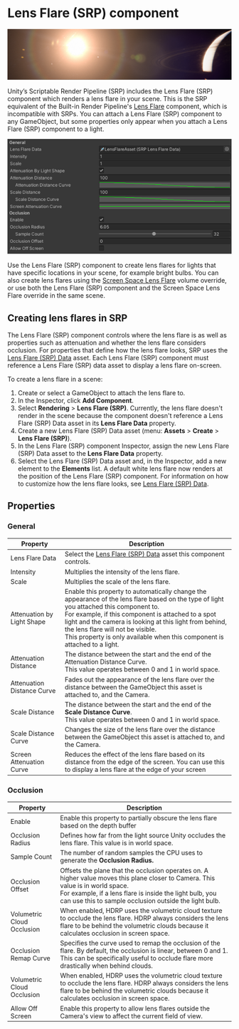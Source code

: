 # Lens Flare (SRP) component

![](../../images/shared/lens-flare/lens-flare-header.png)

Unity’s Scriptable Render Pipeline (SRP) includes the Lens Flare (SRP) component which renders a lens flare in your scene. This is the SRP equivalent of the Built-in Render Pipeline's [Lens Flare](https://docs.unity3d.com/Manual/class-LensFlare.html) component, which is incompatible with SRPs. You can attach a Lens Flare (SRP) component to any GameObject, but some properties only appear when you attach a Lens Flare (SRP) component to a light.

![](../../images/shared/lens-flare/lens-flare-comp.png)

Use the Lens Flare (SRP) component to create lens flares for lights that have specific locations in your scene, for example bright bulbs. You can also create lens flares using the [Screen Space Lens Flare](Override-Screen-Space-Lens-Flare.md) volume override, or use both the Lens Flare (SRP) component and the Screen Space Lens Flare override in the same scene.

## Creating lens flares in SRP

The Lens Flare (SRP) component controls where the lens flare is as well as properties such as attenuation and whether the lens flare considers occlusion. For properties that define how the lens flare looks, SRP uses the [Lens Flare (SRP) Data](lens-flare-asset.md) asset. Each Lens Flare (SRP) component must reference a Lens Flare (SRP) data asset to display a lens flare on-screen.

To create a lens flare in a scene:

1. Create or select a GameObject to attach the lens flare to.
2. In the Inspector, click **Add Component**.
3. Select **Rendering** > **Lens Flare (SRP)**. Currently, the lens flare doesn't render in the scene because the component doesn't reference a Lens Flare (SRP) Data asset in its **Lens Flare Data** property.
4. Create a new Lens Flare (SRP) Data asset (menu: **Assets** > **Create** > **Lens Flare (SRP)**).
5. In the Lens Flare (SRP) component Inspector, assign the new Lens Flare (SRP) Data asset to the **Lens Flare Data** property.
6. Select the Lens Flare (SRP) Data asset and, in the Inspector, add a new element to the **Elements** list. A default white lens flare now renders at the position of the Lens Flare (SRP) component. For information on how to customize how the lens flare looks, see [Lens Flare (SRP) Data](lens-flare-asset.md).

## Properties

### General

| **Property**    | **Description**                                              |
| --------------- | ------------------------------------------------------------ |
| Lens Flare Data | Select the [Lens Flare (SRP) Data](lens-flare-asset.md) asset this component controls. |
| Intensity     | Multiplies the intensity of the lens flare. |
| Scale         | Multiplies the scale of the lens flare. |
| Attenuation by Light Shape | Enable this property to automatically change the appearance of the lens flare based on the type of light you attached this component to.<br/>For example, if this component is attached to a spot light and the camera is looking at this light from behind, the lens flare will not be visible. <br/>This property is only available when this component is attached to a light. |
| Attenuation Distance |The distance between the start and the end of the Attenuation Distance Curve.<br/>This value operates between 0 and 1 in world space.  |
| Attenuation Distance Curve | Fades out the appearance of the lens flare over the distance between the GameObject this asset is attached to, and the Camera. |
| Scale Distance | The distance between the start and the end of the **Scale Distance Curve**.<br/>This value operates between 0 and 1 in world space. |
| Scale Distance Curve | Changes the size of the lens flare over the distance between the GameObject this asset is attached to, and the Camera. |
| Screen Attenuation Curve | Reduces the effect of the lens flare based on its distance from the edge of the screen. You can use this to display a lens flare at the edge of your screen |

### Occlusion

| **Property**    | **Description**                                              |
| --------------- | ------------------------------------------------------------ |
| Enable | Enable this property to partially obscure the lens flare based on the depth buffer |
| Occlusion Radius | Defines how far from the light source Unity occludes the lens flare. This value is in world space. |
| Sample Count | The number of random samples the CPU uses to generate the **Occlusion Radius.** |
| Occlusion Offset | Offsets the plane that the occlusion operates on. A higher value moves this plane closer to Camera. This value is in world space. <br/>For example, if a lens flare is inside the light bulb, you can use this to sample occlusion outside the light bulb. |
| Volumetric Cloud Occlusion | When enabled, HDRP uses the volumetric cloud texture to occlude the lens flare. HDRP always considers the lens flare to be behind the volumetric clouds because it calculates occlusion in screen space. |
| Occlusion Remap Curve | Specifies the curve used to remap the occlusion of the flare. By default, the occlusion is linear, between 0 and 1. This can be specifically useful to occlude flare more drastically when behind clouds. |
| Volumetric Cloud Occlusion | When enabled, HDRP uses the volumetric cloud texture to occlude the lens flare. HDRP always considers the lens flare to be behind the volumetric clouds because it calculates occlusion in screen space. |
| Allow Off Screen | Enable this property to allow lens flares outside the Camera's view to affect the current field of view. |
